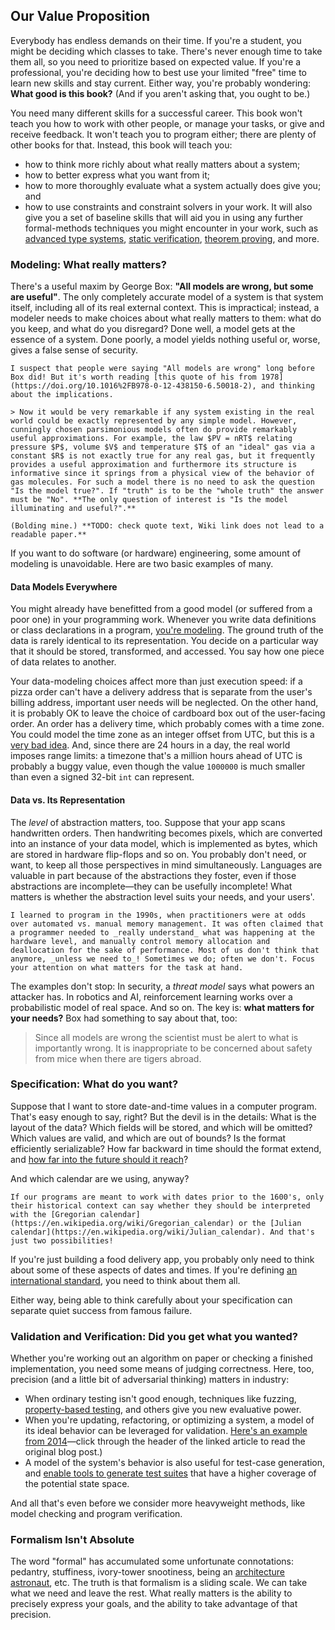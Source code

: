 
## Our Value Proposition

Everybody has endless demands on their time. If you're a student, you might be deciding which classes to take. There's never enough time to take them all, so you need to prioritize based on expected value. If you're a professional, you're deciding how to best use your limited "free" time to learn new skills and stay current. Either way, you're probably wondering: **What good is this book?** (And if you aren't asking that, you ought to be.)

You need many different skills for a successful career. This book won't teach you how to work with other people, or manage your tasks, or give and receive feedback. It won't teach you to program either; there are plenty of other books for that. Instead, this book will teach you:
* how to think more richly about what really matters about a system; 
* how to better express what you want from it;
* how to more thoroughly evaluate what a system actually does give you; and
* how to use constraints and constraint solvers in your work.
It will also give you a set of baseline skills that will aid you in using any further formal-methods techniques you might encounter in your work, such as [advanced type systems](https://rust-book.cs.brown.edu), [static verification](https://dafny.org), [theorem proving](https://lean-lang.org), and more. 

### Modeling: What really matters?

There's a useful maxim by George Box: **"All models are wrong, but some are useful"**. The only completely accurate model of a system is that system itself, including all of its real external context. This is impractical; instead, a modeler needs to make choices about what really matters to them: what do you keep, and what do you disregard? Done well, a model gets at the essence of a system. Done poorly, a model yields nothing useful or, worse, gives a false sense of security. 

~~~admonish note title="George Box (1978)"
I suspect that people were saying "All models are wrong" long before Box did! But it's worth reading [this quote of his from 1978](https://doi.org/10.1016%2FB978-0-12-438150-6.50018-2), and thinking about the implications.

> Now it would be very remarkable if any system existing in the real world could be exactly represented by any simple model. However, cunningly chosen parsimonious models often do provide remarkably useful approximations. For example, the law $PV = nRT$ relating pressure $P$, volume $V$ and temperature $T$ of an "ideal" gas via a constant $R$ is not exactly true for any real gas, but it frequently provides a useful approximation and furthermore its structure is informative since it springs from a physical view of the behavior of gas molecules. For such a model there is no need to ask the question "Is the model true?". If "truth" is to be the "whole truth" the answer must be "No". **The only question of interest is "Is the model illuminating and useful?".** 

(Bolding mine.) **TODO: check quote text, Wiki link does not lead to a readable paper.**
~~~

If you want to do software (or hardware) engineering, some amount of modeling is unavoidable. Here are two basic examples of many.

#### Data Models Everywhere

You might already have benefitted from a good model (or suffered from a poor one) in your programming work. Whenever you write data definitions or class declarations in a program, [you're modeling](https://en.wikipedia.org/wiki/Data_model). The ground truth of the data is rarely identical to its representation. You decide on a particular way that it should be stored, transformed, and accessed. You say how one piece of data relates to another. 

Your data-modeling choices affect more than just execution speed: if a pizza order can't have a delivery address that is separate from the user's billing address, important user needs will be neglected. On the other hand, it is probably OK to leave the choice of cardboard box out of the user-facing order. An order has a delivery time, which probably comes with a time zone. You could model the time zone as an integer offset from UTC, but this is a [very bad idea](https://en.wikipedia.org/wiki/Time_zone). And, since there are 24 hours in a day, the real world imposes range limits: a timezone that's a million hours ahead of UTC is probably a buggy value, even though the value `1000000` is much smaller than even a signed 32-bit `int` can represent. 

#### Data vs. Its Representation 

The _level_ of abstraction matters, too. Suppose that your app scans handwritten orders. Then handwriting becomes pixels, which are converted into an instance of your data model, which is implemented as bytes, which are stored in hardware flip-flops and so on. You probably don't need, or want, to keep all those perspectives in mind simultaneously. Languages are valuable in part because of the abstractions they foster, even if those abstractions are incomplete&mdash;they can be usefully incomplete! What matters is whether the abstraction level suits your needs, and your users'.  

~~~admonish tip title="Memory Management" 
I learned to program in the 1990s, when practitioners were at odds over automated vs. manual memory management. It was often claimed that a programmer needed to _really understand_ what was happening at the hardware level, and manually control memory allocation and deallocation for the sake of performance. Most of us don't think that anymore, _unless we need to_! Sometimes we do; often we don't. Focus your attention on what matters for the task at hand. 
~~~

The examples don't stop: In security, a _threat model_ says what powers an attacker has. In robotics and AI, reinforcement learning works over a probabilistic model of real space. And so on. The key is: **what matters for your needs?** Box had something to say about that, too:

> Since all models are wrong the scientist must be alert to what is importantly wrong. It is inappropriate to be concerned about safety from mice when there are tigers abroad.  

### Specification: What do you want?

Suppose that I want to store date-and-time values in a computer program. That's easy enough to say, right? But the devil is in the details: What is the layout of the data? Which fields will be stored, and which will be omitted? Which values are valid, and which are out of bounds? Is the format efficiently serializable? How far backward in time should the format extend, and [how far into the future should it reach](https://en.wikipedia.org/wiki/Year_2000_problem)?

And which calendar are we using, anyway? 

~~~admonish note title="Yes, that's a real question."
If our programs are meant to work with dates prior to the 1600's, only their historical context can say whether they should be interpreted with the [Gregorian calendar](https://en.wikipedia.org/wiki/Gregorian_calendar) or the [Julian calendar](https://en.wikipedia.org/wiki/Julian_calendar). And that's just two possibilities!
~~~

If you're just building a food delivery app, you probably only need to think about some of these aspects of dates and times. If you're defining [an international standard](https://en.wikipedia.org/wiki/ISO_8601), you need to think about them all.

Either way, being able to think carefully about your specification can separate quiet success from famous failure.

### Validation and Verification: Did you get what you wanted?

Whether you're working out an algorithm on paper or checking a finished implementation, you need some means of judging correctness. Here, too, precision (and a little bit of adversarial thinking) matters in industry:
  * When ordinary testing isn't good enough, techniques like fuzzing, [property-based testing](../properties/pbt.md), and others give you new evaluative power. 
  * When you're updating, refactoring, or optimizing a system, a model of its ideal behavior can be leveraged for validation. [Here's an example from 2014](https://news.ycombinator.com/item?id=34726919)&mdash;click through the header of the linked article to read the original blog post.)
  * A model of the system's behavior is also useful for test-case generation, and [enable tools to generate test suites](https://hypothesis.readthedocs.io/en/latest/stateful.html) that have a higher coverage of the potential state space. 

And all that's even before we consider more heavyweight methods, like model checking and program verification.

### Formalism Isn't Absolute

The word "formal" has accumulated some unfortunate connotations: pedantry, stuffiness, ivory-tower snootiness, being an [architecture astronaut](https://en.wikipedia.org/wiki/Architecture_astronaut), etc. The truth is that formalism is a sliding scale. We can take what we need and leave the rest. What really matters is the ability to precisely express your goals, and the ability to take advantage of that precision. 

<!-- You might not be used to thinking of programming as a "formal" activity, but it is. A programming language is a formal artifact: it has a precise meaning, usually defined in a detailed specification that few people need to read fully. Some factors are often left unspecified, and thus "implementation dependent", which is one reason why the difference between specification and implementation is more fluid than you might think.  -->




